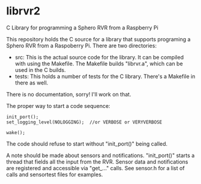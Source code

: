 # librvr2
C Library for programming a Sphero RVR from a Raspberry Pi

This repository holds the C source for a library that supports programing a Sphero RVR from a Raspoberry Pi.  There are two directories:
* src: This is the actual source code for the library.  It can be compiled with using the Makefile.  The Makefile builds "librvr.a", which can be used in the C builds.
* tests: This holds a number of tests for the C library.  There's a Makefile in there as well.

There is no documentation, sorry!  I'll work on that.

The proper way to start a code sequence:

    init_port();
    set_logging_level(NOLOGGING);  //or VERBOSE or VERYVERBOSE
    
    wake();
    
The code should refuse to start without "init_port()" being called.

A note should be made about sensors and notifications.  "init_port()" starts a thread that fields all the input from the RVR.  Sensor data and notifications are registered and accessible via "get_..." calls.  See sensor.h for a list of calls and sensortest files for examples.

